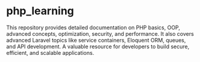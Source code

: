 # php_learning
This repository provides detailed documentation on PHP basics, OOP, advanced concepts, optimization, security, and performance. It also covers advanced Laravel topics like service containers, Eloquent ORM, queues, and API development. A valuable resource for developers to build secure, efficient, and scalable applications.
